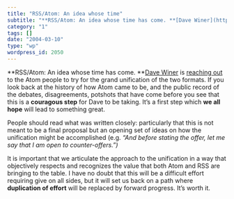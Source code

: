 ```yaml
---
title: "RSS/Atom: An idea whose time"
subtitle: "**RSS/Atom: An idea whose time has come. **[Dave Winer](http://archive.scripting.com/2004/03/09#rssI..."
category: "1"
tags: []
date: "2004-03-10"
type: "wp"
wordpress_id: 2050
---
```

**RSS/Atom: An idea whose time has come. **[Dave Winer](http://archive.scripting.com/2004/03/09#rssIsRaging) is [reaching out](http://blogs.law.harvard.edu/crimson1/2004/03/08#a1243) to the Atom people to try for the grand unification of the two formats. If you look back at the history of how Atom came to be, and the public record of the debates, disagreements, potshots that have come before you see that this is a **couragous step** for Dave to be taking. It’s a first step which **we all hope** will lead to something great.

People should read what was written closely: particularly that this is not meant to be a final proposal but an opening set of ideas on how the unification might be accomplished (e.g. *“And before stating the offer, let me say that I am open to counter-offers.”)* 

It is important that we articulate the approach to the unification in a way that objectively respects and recognizes the value that both Atom and RSS are bringing to the table. I have no doubt that this will be a difficult effort requiring give on all sides, but it will set us back on a path where **duplication of effort** will be replaced by forward progress. It’s worth it.